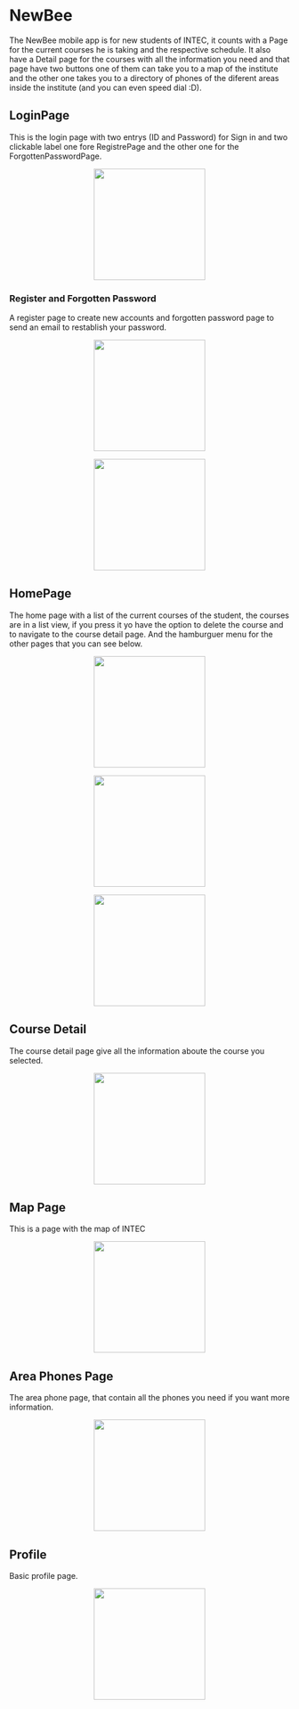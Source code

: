 # NewBee

The NewBee mobile app is for new students of INTEC, it counts with a Page for the current courses he is taking and the respective schedule. It also have a Detail page for the courses with all the information you need and that page have two buttons one of them can take you to a map of the institute and the other one takes you to a directory of phones of the diferent areas inside the institute (and you can even speed dial :D).

## LoginPage
This is the login page with two entrys (ID and Password) for Sign in and two clickable label one fore RegistrePage and the other one for the ForgottenPasswordPage.
<p align="center"><img  width="200" src="ProjectImages/Screenshot_20191011-190248.png"/></p>

### Register and Forgotten Password
A register page to create new accounts and forgotten password page to send an email to restablish your password.
<p align="center"><img  width="200" src="ProjectImages/Screenshot_20191011-190256.png"/></p>
<p align="center"><img  width="200" src="ProjectImages/Screenshot_20191011-190302.png"/></p>

## HomePage
The home page with a list of the current courses of the student, the courses are in a list view, if you press it yo have the option to delete the course and to navigate to the course detail page. And the hamburguer menu for the other pages that you can see below.
<p align="center"><img  width="200" src="ProjectImages/Screenshot_20191011-190321.png"/></p>
<p align="center"><img  width="200" src="ProjectImages/Screenshot_20191011-190328.png"/></p>
<p align="center"><img  width="200" src="ProjectImages/Screenshot_20191011-190339.png"/></p>

## Course Detail
The course detail page give all the information aboute the course you selected.
<p align="center"><img  width="200" src="ProjectImages/Screenshot_20191011-190346.png"/></p>

## Map Page
This is a page with the map of INTEC
<p align="center"><img  width="200" src="ProjectImages/Screenshot_20191011-190350.png"/></p>

## Area Phones Page
The area phone page, that contain all the phones you need if you want more information.
<p align="center"><img  width="200" src="ProjectImages/Screenshot_20191011-190531.png"/></p>

## Profile
Basic profile page.
<p align="center"><img  width="200" src="ProjectImages/Screenshot_20191011-190515.png"/></p>
